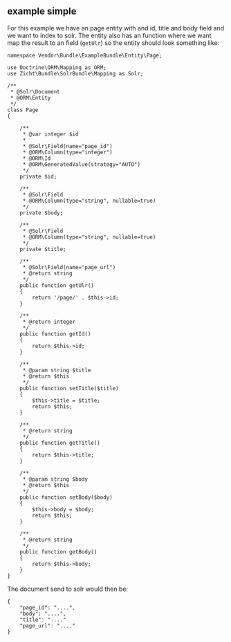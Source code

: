 ## example simple 


For this example we have an page entity with and id, title and body field and we want to index to solr. The entity also has an function where we want map the result to an field (`getUlr`) so the entity should look something like:

```
namespace Vendor\Bundle\ExampleBundle\Entity\Page;

use Doctrine\ORM\Mapping as ORM;
use Zicht\Bundle\SolrBundle\Mapping as Solr;

/**
 * @Solr\Document
 * @ORM\Entity
 */
class Page 
{

    /**
     * @var integer $id
     *
     * @Solr\Field(name="page_id")
     * @ORM\Column(type="integer")
     * @ORM\Id
     * @ORM\GeneratedValue(strategy="AUTO")
     */
    private $id;

    /**
     * @Solr\Field
     * @ORM\Column(type="string", nullable=true)
     */         
    private $body;
    
    /**
     * @Solr\Field
     * @ORM\Column(type="string", nullable=true)
     */
    private $title;
    
    /**
     * @Solr\Field(name="page_url")
     * @return string
     */
    public function getUlr()
    {
        return '/page/' . $this->id;    
    }
    
    /**
     * @return integer
     */
    public function getId()
    {
        return $this->id;
    }
    
    /**
     * @param string $title
     * @return $this
     */
    public function setTitle($title)
    {
        $this->title = $title;
        return $this;
    }

    /**
     * @return string
     */
    public function getTitle()
    {
        return $this->title;
    }
    
    /**
     * @param string $body
     * @return $this
     */
    public function setBody($body)
    {
        $this->body = $body;
        return $this;
    }

    /**
     * @return string
     */
    public function getBody()
    {
        return $this->body;
    }
}

``` 

The document send to solr would then be:

```
{
    "page_id": "....",
    "body": "....",
    "title": "...."
    "page_url": "...."
}

```